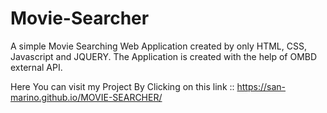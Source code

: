 # Movie-Searcher
A simple Movie Searching Web Application created by only HTML, CSS, Javascript and JQUERY. 
The Application is created with the help of OMBD external API.


Here You can visit my Project By Clicking on this link :: https://san-marino.github.io/MOVIE-SEARCHER/
